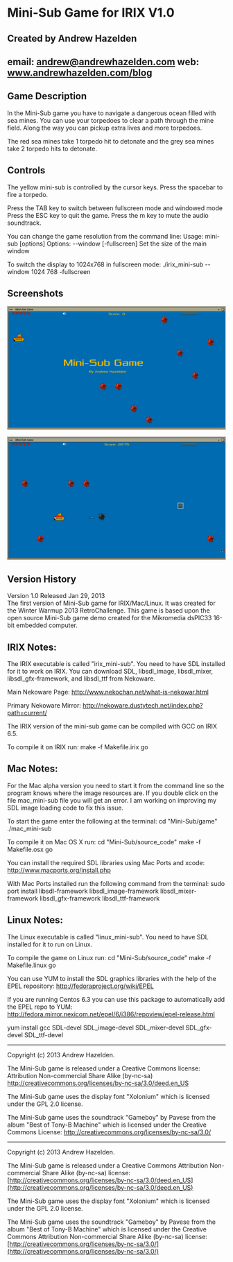 # Mini-Sub Game for IRIX V1.0 #
Created by Andrew Hazelden
----------------------------------
email: andrew@andrewhazelden.com
web: www.andrewhazelden.com/blog
----------------------------------

## Game Description ##
In the Mini-Sub game you have to navigate a dangerous ocean filled with sea mines. You can use your torpedoes to clear a path through the mine field. Along the way you can pickup extra lives and more torpedoes.

The red sea mines take 1 torpedo hit to detonate and the grey sea mines take 2 torpedo hits to detonate.

## Controls ##
The yellow mini-sub is controlled by the cursor keys. 
Press the spacebar to fire a torpedo.

Press the TAB key to switch between fullscreen mode and windowed mode
Press the ESC key to quit the game.
Press the m key to mute the audio soundtrack.


You can change the game resolution from the command line:
Usage: mini-sub [options]
Options:
  --window <width> <height> [-fullscreen]
    Set the size of the main window

To switch the display to 1024x768 in fullscreen mode:
./irix_mini-sub --window 1024 768 -fullscreen


## Screenshots ##

![Starting the Game](screenshots/Mini-Sub_Game_on_MaxxDesktop1.jpg)

![Firing a Torpedo](screenshots/Mini-Sub_Game_on_MaxxDesktop2.jpg)


## Version History ##
Version 1.0 Released Jan 29, 2013  
The first version of Mini-Sub game for IRIX/Mac/Linux. It was created for the Winter Warmup 2013 RetroChallenge. This game is based upon the open source Mini-Sub game demo created for the Mikromedia dsPIC33 16-bit embedded computer.

## IRIX Notes: ##
The IRIX executable is called "irix_mini-sub". You need to have SDL installed for it to work on IRIX. You can download SDL, libsdl_image, libsdl_mixer,  libsdl_gfx-framework, and libsdl_ttf from Nekoware.

Main Nekoware Page:
http://www.nekochan.net/what-is-nekowar.html

Primary Nekoware Mirror:
http://nekoware.dustytech.net/index.php?path=current/

The IRIX version of the mini-sub game can be compiled with GCC on IRIX 6.5.

To compile it on IRIX run:
make -f Makefile.irix go


## Mac Notes: ##
For the Mac alpha version you need to start it from the command line so the program knows where the image resources are. If you double click on the file mac_mini-sub file you will get an error. I am working on improving my SDL image loading code to fix this issue.


To start the game enter the following at the terminal:
cd "Mini-Sub/game"
./mac_mini-sub

To compile it on Mac OS X run:
cd "Mini-Sub/source_code"
make -f Makefile.osx go

You can install the required SDL libraries using Mac Ports and xcode:
http://www.macports.org/install.php

With Mac Ports installed run the following command from the terminal:
sudo port install libsdl-framework libsdl_image-framework libsdl_mixer-framework libsdl_gfx-framework  libsdl_ttf-framework 

## Linux Notes: ##
The Linux executable is called "linux_mini-sub". You need to have SDL installed for it to run on Linux. 

To compile the game on Linux run:
cd "Mini-Sub/source_code"
make -f Makefile.linux go

You can use YUM to install the SDL graphics libraries with the help of the EPEL repository:
http://fedoraproject.org/wiki/EPEL

If you are running Centos 6.3 you can use this package to automatically add the EPEL repo to YUM:
http://fedora.mirror.nexicom.net/epel/6/i386/repoview/epel-release.html

yum install gcc SDL-devel SDL_image-devel SDL_mixer-devel SDL_gfx-devel SDL_ttf-devel

--------------------------------

Copyright (c) 2013 Andrew Hazelden. 

The Mini-Sub game is released under a Creative Commons license:
Attribution Non-commercial Share Alike (by-nc-sa)
http://creativecommons.org/licenses/by-nc-sa/3.0/deed.en_US


The Mini-Sub game uses the display font "Xolonium" which is licensed under the GPL 2.0 license.

The Mini-Sub game uses the soundtrack "Gameboy" by Pavese from the album "Best of Tony-B Machine" which is licensed under the Creative Commons License:
http://creativecommons.org/licenses/by-nc-sa/3.0/



--------------------------------

Copyright (c) 2013 Andrew Hazelden. 

The Mini-Sub game is released under a Creative Commons Attribution Non-commercial Share Alike (by-nc-sa) license:  
[http://creativecommons.org/licenses/by-nc-sa/3.0/deed.en_US](http://creativecommons.org/licenses/by-nc-sa/3.0/deed.en_US)


The Mini-Sub game uses the display font "Xolonium" which is licensed under the GPL 2.0 license.

The Mini-Sub game uses the soundtrack "Gameboy" by Pavese from the album "Best of Tony-B Machine" which is licensed under the Creative Commons Attribution Non-commercial Share Alike (by-nc-sa) license:  
[http://creativecommons.org/licenses/by-nc-sa/3.0/](http://creativecommons.org/licenses/by-nc-sa/3.0/)


